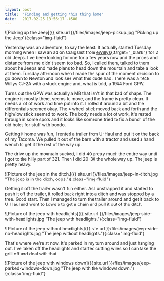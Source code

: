 ```yaml
---
layout: post
title:  "Finding and getting this thing home"
date:   2017-02-25 13:56:17 -0500
---
```


![Picking up the Jeep]({{ site.url }}/files/images/jeep-pickup.jpg "Picking up the Jeep"){:class="img-fluid"}

Yesterday was an adventure, to say the least. It actually started Tuesday
morning when I saw an ad on Craigslist from [eWillys][ewillys-ad]{:target="\_blank"} for 2 old Jeeps. I've been looking
for one for a few years now and the prices and distance from me didn't seem
too bad. So, I called them, talked to them about he Jeeps and made plans to
head down the mountain and take a look at them. Tursday afternoon when I made
the spur of the moment decision to go down to Newton and look see what this dude
had. There was a 1948 Willys CJ-2A with a stuck engine and, what is told, a 1944
Ford GPW. 

Turns out the GPW was actually a MB that isn't in that bad of shape. The
engine is mostly there, seems to move, and the frame is pretty clean. It
needs a lot of work and time put into it. I rolled it around a bit and
the differentials seemed okay. The 4 wheel stick moved back and forth and
the high/low stick seemed to work. The body needs a lot of work, it's rusted
through in some spots and it looks like someone tried to fix a bunch of the old
holes for stuff with bondo.

Getting it home was fun, I rented a trailer from U-Haul and put it on the back
of my Tacoma. We pulled it out of the barn with a tractor and used a hand wench
to get it the rest of the way up.

The drive up the mountain sucked, I did 40 pretty much the entire way until I 
got to the hilly part of 321. Then I did 20-30 the whole way up. The jeep is
pretty heavy.

![Picture of the jeep in the ditch.]({{ site.url }}/files/images/jeep-in-ditch.jpg "The jeep is in the ditch, oops."){:class="img-fluid"}

Getting it off the trailer wasn't fun either. As I unstrapped it and started
to push it off the trailer, it rolled back right into a ditch and was stopped
by a tree. Good start. Then I managed to turn the trailer around and get it 
back to U-Haul and went to Lowe's to get a chain and pull it out of the ditch.

![Picture of the jeep with headlights]({{ site.url }}/files/images/jeep-side-with-headlights.jpg "The jeep with headlights."){:class="img-fluid"}

![Picture of the jeep without headlights]({{ site.url }}/files/images/jeep-side-no-headlights.jpg "The jeep without headlights."){:class="img-fluid"}

That's where we're at now. It's parked in my turn around and just hanging out.
I've taken off the headlights and started cutting wires so I can take the grill
off and deal with that.

![Picture of the jeep with windows down]({{ site.url }}/files/images/jeep-parked-windows-down.jpg "The jeep with the windows down."){:class="img-fluid"}

[ewillys-ad]: http://www.ewillys.com/2017/02/21/1944-mb-1948-cj-2a-north-carolina/
